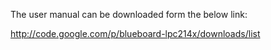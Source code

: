 The user manual can be downloaded form the below link:

http://code.google.com/p/blueboard-lpc214x/downloads/list